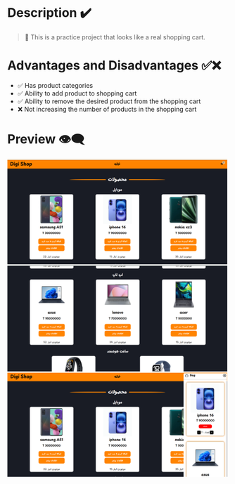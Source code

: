 # Description ✔️

> 🔷 This is a practice project that looks like a real shopping cart.

# Advantages and Disadvantages ✅❌
- ✅ Has product categories
- ✅ Ability to add product to shopping cart
- ✅ Ability to remove the desired product from the shopping cart
- ❌ Not increasing the number of products in the shopping cart

# Preview 👁️‍🗨️

<img width = "500px" src = "https://github.com/Mahdimkh1384/Shapping-Cart/blob/master/public/ScreenShot/Screenshot%202025-07-11%20213031.png?raw=true" />
<img width = "500px" src = "https://github.com/Mahdimkh1384/Shapping-Cart/blob/master/public/ScreenShot/Screenshot%202025-07-11%20213049.png?raw=true" />
<img width = "500px" src = "https://github.com/Mahdimkh1384/Shapping-Cart/blob/master/public/ScreenShot/Screenshot%202025-07-11%20213113.png?raw=true" />
